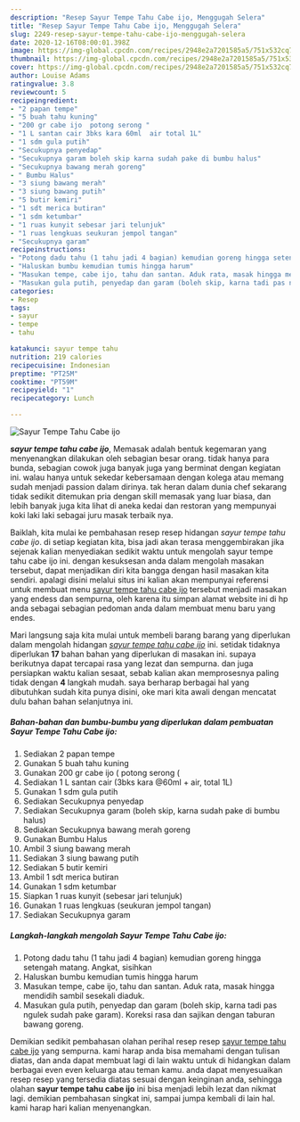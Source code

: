 ```yaml
---
description: "Resep Sayur Tempe Tahu Cabe ijo, Menggugah Selera"
title: "Resep Sayur Tempe Tahu Cabe ijo, Menggugah Selera"
slug: 2249-resep-sayur-tempe-tahu-cabe-ijo-menggugah-selera
date: 2020-12-16T08:00:01.398Z
image: https://img-global.cpcdn.com/recipes/2948e2a7201585a5/751x532cq70/sayur-tempe-tahu-cabe-ijo-foto-resep-utama.jpg
thumbnail: https://img-global.cpcdn.com/recipes/2948e2a7201585a5/751x532cq70/sayur-tempe-tahu-cabe-ijo-foto-resep-utama.jpg
cover: https://img-global.cpcdn.com/recipes/2948e2a7201585a5/751x532cq70/sayur-tempe-tahu-cabe-ijo-foto-resep-utama.jpg
author: Louise Adams
ratingvalue: 3.8
reviewcount: 5
recipeingredient:
- "2 papan tempe"
- "5 buah tahu kuning"
- "200 gr cabe ijo  potong serong "
- "1 L santan cair 3bks kara 60ml  air total 1L"
- "1 sdm gula putih"
- "Secukupnya penyedap"
- "Secukupnya garam boleh skip karna sudah pake di bumbu halus"
- "Secukupnya bawang merah goreng"
- " Bumbu Halus"
- "3 siung bawang merah"
- "3 siung bawang putih"
- "5 butir kemiri"
- "1 sdt merica butiran"
- "1 sdm ketumbar"
- "1 ruas kunyit sebesar jari telunjuk"
- "1 ruas lengkuas seukuran jempol tangan"
- "Secukupnya garam"
recipeinstructions:
- "Potong dadu tahu (1 tahu jadi 4 bagian) kemudian goreng hingga setengah matang. Angkat, sisihkan"
- "Haluskan bumbu kemudian tumis hingga harum"
- "Masukan tempe, cabe ijo, tahu dan santan. Aduk rata, masak hingga mendidih sambil sesekali diaduk."
- "Masukan gula putih, penyedap dan garam (boleh skip, karna tadi pas ngulek sudah pake garam). Koreksi rasa dan sajikan dengan taburan bawang goreng."
categories:
- Resep
tags:
- sayur
- tempe
- tahu

katakunci: sayur tempe tahu 
nutrition: 219 calories
recipecuisine: Indonesian
preptime: "PT25M"
cooktime: "PT59M"
recipeyield: "1"
recipecategory: Lunch

---
```



![Sayur Tempe Tahu Cabe ijo](https://img-global.cpcdn.com/recipes/2948e2a7201585a5/751x532cq70/sayur-tempe-tahu-cabe-ijo-foto-resep-utama.jpg)

<b><i>sayur tempe tahu cabe ijo</i></b>, Memasak adalah bentuk kegemaran yang menyenangkan dilakukan oleh sebagian besar orang. tidak hanya para bunda, sebagian cowok juga banyak juga yang berminat dengan kegiatan ini. walau hanya untuk sekedar kebersamaan dengan kolega atau memang sudah menjadi passion dalam dirinya. tak heran dalam dunia chef sekarang tidak sedikit ditemukan pria dengan skill memasak yang luar biasa, dan lebih banyak juga kita lihat di aneka kedai dan restoran yang mempunyai koki laki laki sebagai juru masak terbaik nya.

Baiklah, kita mulai ke pembahasan resep resep hidangan <i>sayur tempe tahu cabe ijo</i>. di setiap kegiatan kita, bisa jadi akan terasa menggembirakan jika sejenak kalian menyediakan sedikit waktu untuk mengolah sayur tempe tahu cabe ijo ini. dengan kesuksesan anda dalam mengolah masakan tersebut, dapat menjadikan diri kita bangga dengan hasil masakan kita sendiri. apalagi disini melalui situs ini kalian akan mempunyai referensi untuk membuat menu <u>sayur tempe tahu cabe ijo</u> tersebut menjadi masakan yang endess dan sempurna, oleh karena itu simpan alamat website ini di hp anda sebagai sebagian pedoman anda dalam membuat menu baru yang endes.




Mari langsung saja kita mulai untuk membeli barang barang yang diperlukan dalam mengolah hidangan <u><i>sayur tempe tahu cabe ijo</i></u> ini. setidak tidaknya diperlukan <b>17</b> bahan bahan yang diperlukan di masakan ini. supaya berikutnya dapat tercapai rasa yang lezat dan sempurna. dan juga persiapkan waktu kalian sesaat, sebab kalian akan memprosesnya paling tidak dengan <b>4</b> langkah mudah. saya berharap berbagai hal yang dibutuhkan sudah kita punya disini, oke mari kita awali dengan mencatat dulu bahan bahan selanjutnya ini.

<!--inarticleads1-->

##### Bahan-bahan dan bumbu-bumbu yang diperlukan dalam pembuatan Sayur Tempe Tahu Cabe ijo:

1. Sediakan 2 papan tempe
1. Gunakan 5 buah tahu kuning
1. Gunakan 200 gr cabe ijo ( potong serong (
1. Sediakan 1 L santan cair (3bks kara @60ml + air, total 1L)
1. Gunakan 1 sdm gula putih
1. Sediakan Secukupnya penyedap
1. Sediakan Secukupnya garam (boleh skip, karna sudah pake di bumbu halus)
1. Sediakan Secukupnya bawang merah goreng
1. Gunakan  Bumbu Halus
1. Ambil 3 siung bawang merah
1. Sediakan 3 siung bawang putih
1. Sediakan 5 butir kemiri
1. Ambil 1 sdt merica butiran
1. Gunakan 1 sdm ketumbar
1. Siapkan 1 ruas kunyit (sebesar jari telunjuk)
1. Gunakan 1 ruas lengkuas (seukuran jempol tangan)
1. Sediakan Secukupnya garam




<!--inarticleads2-->

##### Langkah-langkah mengolah Sayur Tempe Tahu Cabe ijo:

1. Potong dadu tahu (1 tahu jadi 4 bagian) kemudian goreng hingga setengah matang. Angkat, sisihkan
1. Haluskan bumbu kemudian tumis hingga harum
1. Masukan tempe, cabe ijo, tahu dan santan. Aduk rata, masak hingga mendidih sambil sesekali diaduk.
1. Masukan gula putih, penyedap dan garam (boleh skip, karna tadi pas ngulek sudah pake garam). Koreksi rasa dan sajikan dengan taburan bawang goreng.




Demikian sedikit pembahasan olahan perihal resep resep <u>sayur tempe tahu cabe ijo</u> yang sempurna. kami harap anda bisa memahami dengan tulisan diatas, dan anda dapat membuat lagi di lain waktu untuk di hidangkan dalam berbagai even even keluarga atau teman kamu. anda dapat menyesuaikan resep resep yang tersedia diatas sesuai dengan keinginan anda, sehingga olahan <b>sayur tempe tahu cabe ijo</b> ini bisa menjadi lebih lezat dan nikmat lagi. demikian pembahasan singkat ini, sampai jumpa kembali di lain hal. kami harap hari kalian menyenangkan.

